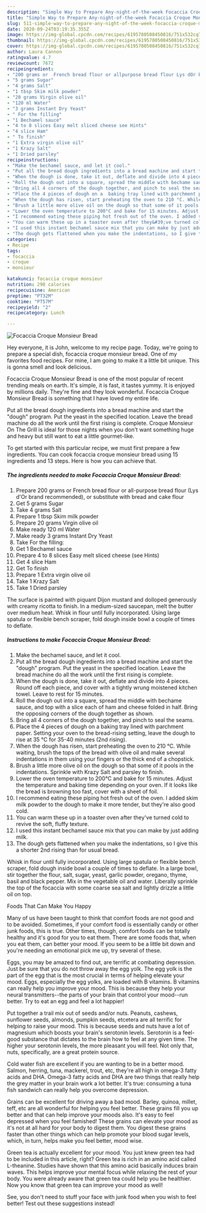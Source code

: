 ```yaml
---
description: "Simple Way to Prepare Any-night-of-the-week Focaccia Croque Monsieur Bread"
title: "Simple Way to Prepare Any-night-of-the-week Focaccia Croque Monsieur Bread"
slug: 511-simple-way-to-prepare-any-night-of-the-week-focaccia-croque-monsieur-bread
date: 2020-09-24T03:19:35.355Z
image: https://img-global.cpcdn.com/recipes/6195780508450816/751x532cq70/focaccia-croque-monsieur-bread-recipe-main-photo.jpg
thumbnail: https://img-global.cpcdn.com/recipes/6195780508450816/751x532cq70/focaccia-croque-monsieur-bread-recipe-main-photo.jpg
cover: https://img-global.cpcdn.com/recipes/6195780508450816/751x532cq70/focaccia-croque-monsieur-bread-recipe-main-photo.jpg
author: Laura Cannon
ratingvalue: 4.7
reviewcount: 7672
recipeingredient:
- "200 grams or  French bread flour or allpurpose bread flour Lys dOr brand recommended or substitute with bread and cake flour"
- "5 grams Sugar"
- "4 grams Salt"
- "1 tbsp Skim milk powder"
- "20 grams Virgin olive oil"
- "120 ml Water"
- "3 grams Instant Dry Yeast"
- " For the filling"
- "1 Bechamel sauce"
- "4 to 8 slices Easy melt sliced cheese see Hints"
- "4 slice Ham"
- " To finish"
- "1 Extra virgin olive oil"
- "1 Krazy Salt"
- "1 Dried parsley"
recipeinstructions:
- "Make the bechamel sauce, and let it cool."
- "Put all the bread dough ingredients into a bread machine and start the &#34;dough&#34; program. Put the yeast in the specified location. Leave the bread machine do all the work until the first rising is complete."
- "When the dough is done, take it out, deflate and divide into 4 pieces. Round off each piece, and cover with a tightly wrung moistened kitchen towel. Leave to rest for 15 minutes."
- "Roll the dough out into a square, spread the middle with bechame sauce, and top with a slice each of ham and cheese folded in half. Bring the opposing corners of the dough together as shown."
- "Bring all 4 corners of the dough together, and pinch to seal the seams."
- "Place the 4 pieces of dough on a  baking tray lined with parchment paper. Setting your oven to the bread-rising setting, leave the dough to rise at 35 °C for 35-40 minutes (2nd rising)."
- "When the dough has risen, start preheating the oven to 210 °C. While waiting, brush the tops of the bread with olive oil and make several indentations in them using your fingers or the thick end of a chopstick."
- "Brush a little more olive oil on the dough so that some of it pools in the indentations. Sprinkle with Krazy Salt and parsley to finish."
- "Lower the oven temperature to 200°C and bake for 15 minutes. Adjust the temperature and baking time depending on your oven. If it looks like the bread is browning too fast, cover with a sheet of foil."
- "I recommend eating these piping hot fresh out of the oven. I added skim milk powder to the dough to make it more tender, but they&#39;re also good cold."
- "You can warm these up in a toaster oven after they&#39;ve turned cold to revive the soft, fluffy texture."
- "I used this instant bechamel sauce mix that you can make by just adding milk."
- "The dough gets flattened when you make the indentations, so I give this a shorter 2nd rising than for usual bread."
categories:
- Recipe
tags:
- focaccia
- croque
- monsieur

katakunci: focaccia croque monsieur 
nutrition: 298 calories
recipecuisine: American
preptime: "PT32M"
cooktime: "PT57M"
recipeyield: "2"
recipecategory: Lunch

---
```



![Focaccia Croque Monsieur Bread](https://img-global.cpcdn.com/recipes/6195780508450816/751x532cq70/focaccia-croque-monsieur-bread-recipe-main-photo.jpg)

Hey everyone, it is John, welcome to my recipe page. Today, we're going to prepare a special dish, focaccia croque monsieur bread. One of my favorites food recipes. For mine, I am going to make it a little bit unique. This is gonna smell and look delicious.

Focaccia Croque Monsieur Bread is one of the most popular of recent trending meals on earth. It's simple, it is fast, it tastes yummy. It is enjoyed by millions daily. They're fine and they look wonderful. Focaccia Croque Monsieur Bread is something that I have loved my entire life.

Put all the bread dough ingredients into a bread machine and start the &#34;dough&#34; program. Put the yeast in the specified location. Leave the bread machine do all the work until the first rising is complete. Croque Monsieur On The Grill is ideal for those nights when you don&#39;t want something huge and heavy but still want to eat a little gourmet-like.


To get started with this particular recipe, we must first prepare a few ingredients. You can cook focaccia croque monsieur bread using 15 ingredients and 13 steps. Here is how you can achieve that.

<!--inarticleads1-->

##### The ingredients needed to make Focaccia Croque Monsieur Bread:

1. Prepare 200 grams or  French bread flour or all-purpose bread flour (Lys d&#39;Or brand recommended), or substitute with bread and cake flour
1. Get 5 grams Sugar
1. Take 4 grams Salt
1. Prepare 1 tbsp Skim milk powder
1. Prepare 20 grams Virgin olive oil
1. Make ready 120 ml Water
1. Make ready 3 grams Instant Dry Yeast
1. Take  For the filling:
1. Get 1 Bechamel sauce
1. Prepare 4 to 8 slices Easy melt sliced cheese (see Hints)
1. Get 4 slice Ham
1. Get  To finish
1. Prepare 1 Extra virgin olive oil
1. Take 1 Krazy Salt
1. Take 1 Dried parsley


The surface is painted with piquant Dijon mustard and dolloped generously with creamy ricotta to finish. In a medium-sized saucepan, melt the butter over medium heat. Whisk in flour until fully incorporated. Using large spatula or flexible bench scraper, fold dough inside bowl a couple of times to deflate. 

<!--inarticleads2-->

##### Instructions to make Focaccia Croque Monsieur Bread:

1. Make the bechamel sauce, and let it cool.
1. Put all the bread dough ingredients into a bread machine and start the &#34;dough&#34; program. Put the yeast in the specified location. Leave the bread machine do all the work until the first rising is complete.
1. When the dough is done, take it out, deflate and divide into 4 pieces. Round off each piece, and cover with a tightly wrung moistened kitchen towel. Leave to rest for 15 minutes.
1. Roll the dough out into a square, spread the middle with bechame sauce, and top with a slice each of ham and cheese folded in half. Bring the opposing corners of the dough together as shown.
1. Bring all 4 corners of the dough together, and pinch to seal the seams.
1. Place the 4 pieces of dough on a  baking tray lined with parchment paper. Setting your oven to the bread-rising setting, leave the dough to rise at 35 °C for 35-40 minutes (2nd rising).
1. When the dough has risen, start preheating the oven to 210 °C. While waiting, brush the tops of the bread with olive oil and make several indentations in them using your fingers or the thick end of a chopstick.
1. Brush a little more olive oil on the dough so that some of it pools in the indentations. Sprinkle with Krazy Salt and parsley to finish.
1. Lower the oven temperature to 200°C and bake for 15 minutes. Adjust the temperature and baking time depending on your oven. If it looks like the bread is browning too fast, cover with a sheet of foil.
1. I recommend eating these piping hot fresh out of the oven. I added skim milk powder to the dough to make it more tender, but they&#39;re also good cold.
1. You can warm these up in a toaster oven after they&#39;ve turned cold to revive the soft, fluffy texture.
1. I used this instant bechamel sauce mix that you can make by just adding milk.
1. The dough gets flattened when you make the indentations, so I give this a shorter 2nd rising than for usual bread.


Whisk in flour until fully incorporated. Using large spatula or flexible bench scraper, fold dough inside bowl a couple of times to deflate. In a large bowl, stir together the flour, salt, sugar, yeast, garlic powder, oregano, thyme, basil and black pepper. Mix in the vegetable oil and water. Liberally sprinkle the top of the focaccia with some coarse sea salt and lightly drizzle a little oil on top. 

Foods That Can Make You Happy


Many of us have been taught to think that comfort foods are not good and to be avoided. Sometimes, if your comfort food is essentially candy or other junk foods, this is true. Other times, though, comfort foods can be totally healthy and it's good for you to eat them. There are some foods that, when you eat them, can better your mood. If you seem to be a little bit down and you're needing an emotional pick me up, try several of these.

Eggs, you may be amazed to find out, are terrific at combating depression. Just be sure that you do not throw away the egg yolk. The egg yolk is the part of the egg that is the most crucial in terms of helping elevate your mood. Eggs, especially the egg yolks, are loaded with B vitamins. B vitamins can really help you improve your mood. This is because they help your neural transmitters--the parts of your brain that control your mood--run better. Try to eat an egg and feel a lot happier!

Put together a trail mix out of seeds and/or nuts. Peanuts, cashews, sunflower seeds, almonds, pumpkin seeds, etcetera are all terrific for helping to raise your mood. This is because seeds and nuts have a lot of magnesium which boosts your brain's serotonin levels. Serotonin is a feel-good substance that dictates to the brain how to feel at any given time. The higher your serotonin levels, the more pleasant you will feel. Not only that, nuts, specifically, are a great protein source.

Cold water fish are excellent if you are wanting to be in a better mood. Salmon, herring, tuna, mackerel, trout, etc, they're all high in omega-3 fatty acids and DHA. Omega-3 fatty acids and DHA are two things that really help the grey matter in your brain work a lot better. It's true: consuming a tuna fish sandwich can really help you overcome depression. 

Grains can be excellent for driving away a bad mood. Barley, quinoa, millet, teff, etc are all wonderful for helping you feel better. These grains fill you up better and that can help improve your moods also. It's easy to feel depressed when you feel famished! These grains can elevate your mood as it's not at all hard for your body to digest them. You digest these grains faster than other things which can help promote your blood sugar levels, which, in turn, helps make you feel better, mood wise.

Green tea is actually excellent for your mood. You just knew green tea had to be included in this article, right? Green tea is rich in an amino acid called L-theanine. Studies have shown that this amino acid basically induces brain waves. This helps improve your mental focus while relaxing the rest of your body. You were already aware that green tea could help you be healthier. Now you know that green tea can improve your mood as well!

See, you don't need to stuff your face with junk food when you wish to feel better! Test out  these suggestions  instead!

